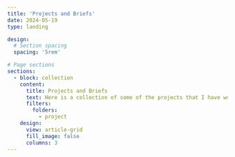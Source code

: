 ```yaml
---
title: 'Projects and Briefs'
date: 2024-05-19
type: landing

design:
  # Section spacing
  spacing: '5rem'

# Page sections
sections:
  - block: collection
    content:
      title: Projects and Briefs
      text: Here is a collection of some of the projects that I have worked on as part of a school assignment, or as a writer
      filters:
        folders:
          - project
    design:
      view: article-grid
      fill_image: false
      columns: 3
---
```

